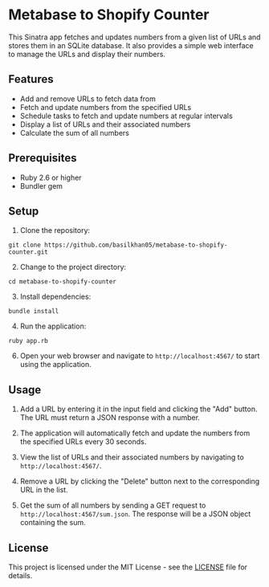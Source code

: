 # Metabase to Shopify Counter

This Sinatra app fetches and updates numbers from a given list of URLs and stores them in an SQLite database. It also provides a simple web interface to manage the URLs and display their numbers.

## Features

- Add and remove URLs to fetch data from
- Fetch and update numbers from the specified URLs
- Schedule tasks to fetch and update numbers at regular intervals
- Display a list of URLs and their associated numbers
- Calculate the sum of all numbers

## Prerequisites

- Ruby 2.6 or higher
- Bundler gem

## Setup

1. Clone the repository:

```
git clone https://github.com/basilkhan05/metabase-to-shopify-counter.git
```

2. Change to the project directory:

```
cd metabase-to-shopify-counter
```

3. Install dependencies:

```
bundle install
```

4. Run the application:

```
ruby app.rb
```

6. Open your web browser and navigate to `http://localhost:4567/` to start using the application.

## Usage

1. Add a URL by entering it in the input field and clicking the "Add" button. The URL must return a JSON response with a number.

2. The application will automatically fetch and update the numbers from the specified URLs every 30 seconds.

3. View the list of URLs and their associated numbers by navigating to `http://localhost:4567/`.

4. Remove a URL by clicking the "Delete" button next to the corresponding URL in the list.

5. Get the sum of all numbers by sending a GET request to `http://localhost:4567/sum.json`. The response will be a JSON object containing the sum.

## License

This project is licensed under the MIT License - see the [LICENSE](LICENSE) file for details.

